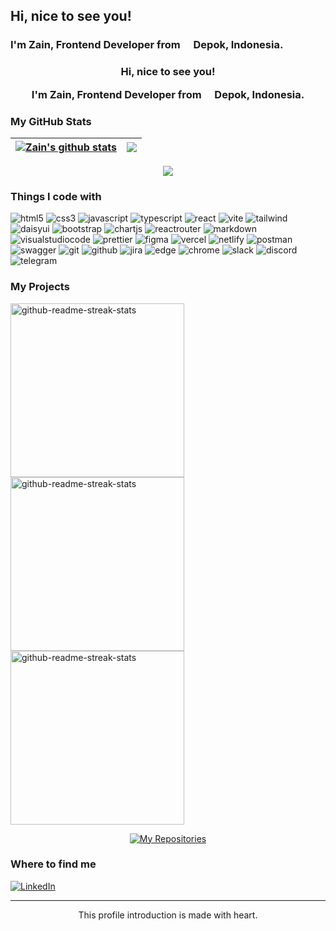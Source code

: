 <p align="center">
<h2>Hi, nice to see you!</h2>

<h3>I'm Zain, Frontend Developer from <img src="https://cdn-icons-png.flaticon.com/512/940/940247.png" width="13"/> Depok, Indonesia.</h3>
</p>

<h3 align="center">
Hi, nice to see you!

I'm Zain, Frontend Developer from <img src="https://cdn-icons-png.flaticon.com/512/940/940247.png" width="13"/> Depok, Indonesia.
</h3>

### My GitHub Stats
| <a href="https://github.com/anuraghazra/github-readme-stats"><img align="center" src="https://github-readme-stats.vercel.app/api?username=zenzett&show_icons=true&theme=codeSTACKr&border_color=FFFFFF&hide_border=false&ring=161b228&include_all_commits=true&count_private=true" alt="Zain's github stats" /></a> | <a href="https://github.com/anuraghazra/github-readme-stats"><img align="center" src="https://github-readme-streak-stats.herokuapp.com/?user=zenzett&theme=codeSTACKr&border_color=FFFFFF&hide_border=false" /></a> |
 | ---------------------------------------------------------------------------------------------------------------------------------------------------------------------------------------------------------------------- | ---------------------------------------------------------------------------------------------------------------------------------------------------------------------------------------------------------------------------- |
 
</div>
<div align='center'>
<a href="https://github.com/anuraghazra/github-readme-stats"><img align="center" src="https://github-readme-stats.vercel.app/api/top-langs/?username=zenzett&layout=compact&theme=codeSTACKr&border_color=FFFFFF&hide_border=false" /></a>
</div>

### Things I code with
<p>
<img alt="html5" src="https://img.shields.io/badge/-HTML5-e34c26?style=flat-square&logo=html5&logoColor=white"/>
<img alt="css3" src="https://img.shields.io/badge/-CSS3-2965f1?style=flat-square&logo=CSS3&logoColor=white"/>
<img alt="javascript" src="https://img.shields.io/badge/JavaScript-CCC000.svg?style=flat-square&logo=javascript&logoColor=white"/>
<img alt="typescript" src="https://img.shields.io/badge/-TypeScript-00B1DF?style=flat-square&logo=typescript&logoColor=white"/>
<img alt="react" src="https://img.shields.io/badge/ReactJS-00C5F9.svg?style=flat-square&logo=react&logoColor=white"/>
<img alt="vite" src="https://img.shields.io/badge/Vite-8C21BC.svg?style=flat-square&logo=vite&logoColor=white"/>
<img alt="tailwind" src="https://img.shields.io/badge/TailwindCSS-16BECB.svg?style=flat-square&logo=tailwind-css&logoColor=white"/>
<img alt="daisyui" src="https://img.shields.io/badge/DaisyUI-D926AA.svg?style=flat-square&logo=daisyui&logoColor=white"/>
<img alt="bootstrap" src="https://img.shields.io/badge/Bootstrap-563d7c.svg?style=flat-square&logo=bootstrap&logoColor=white"/>
<img alt="chartjs" src="https://img.shields.io/badge/Chart.js-F17074.svg?style=flat-square&logo=chart.js&logoColor=white"/>
<img alt="reactrouter" src="https://img.shields.io/badge/React%20Router-C5021A?style=flat-square&logo=react-router&logoColor=white"/>
<img alt="markdown" src="https://img.shields.io/badge/Markdown-000000.svg?style=flat-square&logo=markdown&logoColor=white"/>
<img alt="visualstudiocode" src="https://img.shields.io/badge/-Visual%20Studio%20Code-0078d7?style=flat-square&logo=Visual%20Studio%20Code&logoColor=white"/>
<img alt="prettier" src="https://img.shields.io/badge/-Prettier-E35956?style=flat-square&logo=prettier&borderColor=red&border_color=yellow&logoColor=white"/>
<img alt="figma" src="https://img.shields.io/badge/Figma-ff3b00.svg?style=flat-square&logo=figma&logoColor=white"/>
<img alt="vercel" src="https://img.shields.io/badge/Vercel-2A2A2A.svg?style=flat-square&logo=vercel&logoColor=white"/>
<img alt="netlify" src="https://img.shields.io/badge/Netlify-2FACB1.svg?style=flat-square&logo=netlify&logoColor=white"/>
<img alt="postman" src="https://img.shields.io/badge/Postman-EF5B25?style=flat-square&logo=postman&logoColor=white"/>
<img alt="swagger" src="https://img.shields.io/badge/-Swagger-459B29?style=flat-square&logo=swagger&logoColor=white"/>
<img alt="git" src="https://img.shields.io/badge/Git-f1502f.svg?style=flat-square&logo=git&logoColor=white"/>
<img alt="github" src="https://img.shields.io/badge/GitHub-2A2A2A.svg?style=flat-square&logo=github&logoColor=white"/>
<img alt="jira" src="https://img.shields.io/badge/Jira-0146b3.svg?style=flat-square&logo=jira&logoColor=white"/>
<img alt="edge" src="https://img.shields.io/badge/Edge-0078d7?style=flat-square&logo=Microsoft-edge&logoColor=white"/>
<img alt="chrome" src="https://img.shields.io/badge/Google%20Chrome-1a73e8?style=flat-square&logo=GoogleChrome&logoColor=white"/>
<img alt="slack" src="https://img.shields.io/badge/-Slack-E01E5A?style=flat-square&logo=Slack&logoColor=white"/>
<img alt="discord" src="https://img.shields.io/badge/Discord-7289d9.svg?style=flat-square&logo=discord&logoColor=white"/>
<img alt="telegram" src="https://img.shields.io/badge/Telegram-2AABEE?style=flat-square&logo=telegram&logoColor=white"/>
</p>



### My Projects
<p align="left">
    <a href="https://github.com/zenzett/timesync-attendance"><img width="278" src="https://denvercoder1-github-readme-stats.vercel.app/api/pin/?username=zenzett&repo=timesync-attendance&show_icons=true&theme=codeSTACKr&border_color=2CA5E0&hide_border=false" alt="github-readme-streak-stats"></a>
    <a href="https://github.com/zenzett/ecommerce-app"><img width="278" src="https://denvercoder1-github-readme-stats.vercel.app/api/pin/?username=zenzett&repo=ecommerce-app&show_icons=true&theme=codeSTACKr&border_color=2CA5E0&hide_border=false" alt="github-readme-streak-stats"></a>
    <a href="https://github.com/zenzett/mymovies-app-react"><img width="278" src="https://denvercoder1-github-readme-stats.vercel.app/api/pin/?username=zenzett&repo=mymovies-app-react&show_icons=true&theme=codeSTACKr&border_color=2CA5E0&hide_border=false" alt="github-readme-streak-stats"></a>
</p>
  
<p align="center">
  <a href="https://github.com/zenzett?tab=repositories"><img alt="My Repositories" title="My Repositories" src="https://custom-icon-badges.demolab.com/badge/-Click%20here%20to%20see%20my%20repositories-DC5A2C?style=for-the-badge&logoColor=white&logo=repo"/></a>
</p>
 
### Where to find me
<a href="https://www.linkedin.com/in/ahmad-zain-af/" target="_blank"><img alt="LinkedIn" src="https://img.shields.io/badge/LinkedIn-0A66C2.svg?&style=flat-square&logo=linkedin&logoColor=white&border_color=FFFFFF&hide_border=false" /></a>
</p>

------------
<p align="center">This profile introduction is made with heart.</br>
